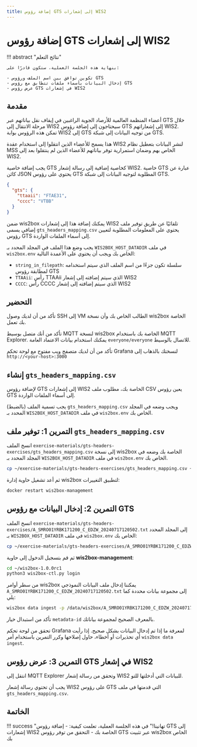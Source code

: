 ```yaml
---
title: إضافة رؤوس GTS إلى إشعارات WIS2
---
```


# إضافة رؤوس GTS إلى إشعارات WIS2

!!! abstract "نتائج التعلم"

    بنهاية هذه الجلسة العملية، ستكون قادرًا على:
    
    - تكوين توافق بين اسم الملف ورؤوس GTS
    - إدخال البيانات بأسماء ملفات تتطابق مع رؤوس GTS
    - عرض رؤوس GTS في إشعارات WIS2

## مقدمة

أعضاء المنظمة العالمية للأرصاد الجوية الراغبين في إيقاف نقل بياناتهم عبر GTS خلال مرحلة الانتقال إلى WIS2 سيحتاجون إلى إضافة رؤوس GTS إلى إشعاراتهم WIS2. تمكن هذه الرؤوس بوابة WIS2 إلى GTS من توجيه البيانات إلى شبكة GTS.

هذا يسمح للأعضاء الذين انتقلوا إلى استخدام عقدة WIS2 لنشر البيانات بتعطيل نظام MSS الخاص بهم وضمان استمرارية توفر بياناتهم للأعضاء الذين لم ينتقلوا بعد إلى WIS2.

يجب إضافة خاصية GTS كخاصية إضافية إلى رسالة إشعار WIS2. خاصية GTS عبارة عن كائن JSON يحتوي على رؤوس GTS المطلوبة لتوجيه البيانات إلى شبكة GTS.

```json
{
  "gts": {
    "ttaaii": "FTAE31",
    "cccc": "VTBB"
  }
}
```

ضمن wis2box يمكنك إضافة هذا إلى إشعارات WIS2 تلقائيًا عن طريق توفير ملف إضافي يسمى `gts_headers_mapping.csv` يحتوي على المعلومات المطلوبة لتعيين رؤوس GTS إلى أسماء الملفات الواردة.

يجب وضع هذا الملف في المجلد المحدد بـ `WIS2BOX_HOST_DATADIR` في ملف `wis2box.env` الخاص بك ويجب أن يحتوي على الأعمدة التالية:

- `string_in_filepath`: سلسلة تكون جزءًا من اسم الملف الذي سيتم استخدامه لمطابقة رؤوس GTS
- `TTAAii`: رأس TTAAii الذي سيتم إضافته إلى إشعار WIS2
- `CCCC`: رأس CCCC الذي سيتم إضافته إلى إشعار WIS2

## التحضير

تأكد من أن لديك وصول SSH إلى VM الطالب الخاص بك وأن نسخة wis2box الخاصة بك تعمل.

تأكد من أنك متصل بوسيط MQTT لنسخة wis2box الخاصة بك باستخدام MQTT Explorer. يمكنك استخدام بيانات الاعتماد العامة `everyone/everyone` للاتصال بالوسيط.

تأكد من أن لديك متصفح ويب مفتوح مع لوحة تحكم Grafana لنسختك بالذهاب إلى `http://<your-host>:3000`

## إنشاء `gts_headers_mapping.csv`

لإضافة رؤوس GTS إلى إشعارات WIS2 الخاصة بك، مطلوب ملف CSV يعين رؤوس GTS إلى أسماء الملفات الواردة.

يجب تسمية الملف (بالضبط) `gts_headers_mapping.csv` ويجب وضعه في المجلد المحدد بـ `WIS2BOX_HOST_DATADIR` في ملف `wis2box.env` الخاص بك.

## التمرين 1: توفير ملف `gts_headers_mapping.csv`

انسخ الملف `exercise-materials/gts-headers-exercises/gts_headers_mapping.csv` إلى نسخة wis2box الخاصة بك وضعه في المجلد المحدد بـ `WIS2BOX_HOST_DATADIR` في ملف `wis2box.env` الخاص بك.

```bash
cp ~/exercise-materials/gts-headers-exercises/gts_headers_mapping.csv ~/wis2box-data
```

ثم أعد تشغيل حاوية إدارة wis2box لتطبيق التغييرات:

```bash
docker restart wis2box-management
```

## التمرين 2: إدخال البيانات مع رؤوس GTS

انسخ الملف `exercise-materials/gts-headers-exercises/A_SMRO01YRBK171200_C_EDZW_20240717120502.txt` إلى المجلد المحدد بـ `WIS2BOX_HOST_DATADIR` في ملف `wis2box.env` الخاص بك:

```bash
cp ~/exercise-materials/gts-headers-exercises/A_SMRO01YRBK171200_C_EDZW_20240717120502.txt ~/wis2box-data
```

ثم قم بتسجيل الدخول إلى حاوية **wis2box-management**:

```bash
cd ~/wis2box-1.0.0rc1
python3 wis2box-ctl.py login
```

من سطر أوامر wis2box يمكننا إدخال ملف البيانات النموذجي `A_SMRO01YRBK171200_C_EDZW_20240717120502.txt` إلى مجموعة بيانات محددة كما يلي:

```bash
wis2box data ingest -p /data/wis2box/A_SMRO01YRBK171200_C_EDZW_20240717120502.txt --metadata-id urn:wmo:md:not-my-centre:core.surface-based-observations.synop
```

تأكد من استبدال خيار `metadata-id` بالمعرف الصحيح لمجموعة بياناتك.

تحقق من لوحة تحكم Grafana لمعرفة ما إذا تم إدخال البيانات بشكل صحيح. إذا رأيت أي تحذيرات أو أخطاء، حاول إصلاحها وكرر التمرين باستخدام أمر `wis2box data ingest`.

## التمرين 3: عرض رؤوس GTS في إشعار WIS2

انتقل إلى MQTT Explorer وتحقق من رسالة إشعار WIS2 للبيانات التي أدخلتها للتو.

يجب أن تحتوي رسالة إشعار WIS2 على رؤوس GTS التي قدمتها في ملف `gts_headers_mapping.csv`.

## الخاتمة

!!! success "تهانينا!"
    في هذه الجلسة العملية، تعلمت كيفية:
      - إضافة رؤوس GTS إلى إشعارات WIS2 الخاصة بك
      - التحقق من توفر رؤوس GTS عبر تثبيت wis2box الخاص بك